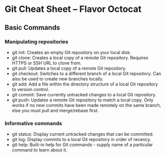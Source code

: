 # Git Cheat Sheet – Flavor Octocat

## Basic Commands

### Manipulating repositories

* git init: Creates an empty Git repository on your local disk.
* git clone: Creates a local copy of a remote Git repository. Requires HTTPS or SSH URL to clone from.
* git pull: Updates a local copy of a remote Git repository.
* git checkout: Switches to a different branch of a local Git repository. Can also be used to create new branches locally.
* git add: Add a file within the directory structure of a local Git repository to version control.
* git commit: Save currently untracked changes to a local Git repository.
* git push: Updates a remote Git repository to match a local copy. Only works if no new commits have been made remotely on the same branch, else you must pull and merge/rebase first.


### Informative commands

* git status: Display current untracked changes that can be committed.
* git log: Display commits to a local Git repository in order of recency.
* git help: Built-in help for Git commands - supply name of a particular command to learn about it.

